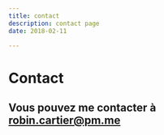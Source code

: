 ```yaml
---
title: contact
description: contact page
date: 2018-02-11

---
```


# Contact

## Vous pouvez me contacter à robin.cartier@pm.me